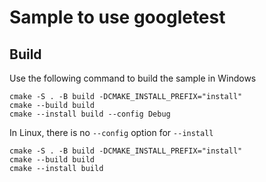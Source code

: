 # Sample to use googletest

## Build

Use the following command to build the sample in Windows

```
cmake -S . -B build -DCMAKE_INSTALL_PREFIX="install"
cmake --build build
cmake --install build --config Debug
```

In Linux, there is no `--config` option for `--install`
```
cmake -S . -B build -DCMAKE_INSTALL_PREFIX="install"
cmake --build build
cmake --install build 
```





